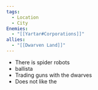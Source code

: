 ```yaml
---
tags:
  - Location
  - City
Enemies:
  - "[[Yartar#Corporations]]"
allies:
  - "[[Dwarven Land]]"
---
```

- There is spider robots
- ballista
- Trading guns with the dwarves
- Does not like the